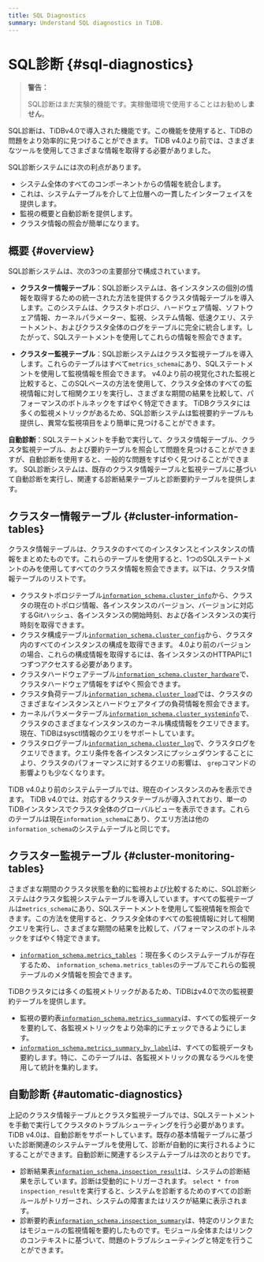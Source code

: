 ```yaml
---
title: SQL Diagnostics
summary: Understand SQL diagnostics in TiDB.
---
```


# SQL診断 {#sql-diagnostics}

> **警告：**
>
> SQL診断はまだ実験的機能です。実稼働環境で使用することはお勧めし**ません**。

SQL診断は、TiDBv4.0で導入された機能です。この機能を使用すると、TiDBの問題をより効率的に見つけることができます。 TiDB v4.0より前では、さまざまなツールを使用してさまざまな情報を取得する必要がありました。

SQL診断システムには次の利点があります。

-   システム全体のすべてのコンポーネントからの情報を統合します。
-   これは、システムテーブルを介して上位層への一貫したインターフェイスを提供します。
-   監視の概要と自動診断を提供します。
-   クラスタ情報の照会が簡単になります。

## 概要 {#overview}

SQL診断システムは、次の3つの主要部分で構成されています。

-   **クラスター情報テーブル**：SQL診断システムは、各インスタンスの個別の情報を取得するための統一された方法を提供するクラスタ情報テーブルを導入します。このシステムは、クラスタトポロジ、ハードウェア情報、ソフトウェア情報、カーネルパラメーター、監視、システム情報、低速クエリ、ステートメント、およびクラスタ全体のログをテーブルに完全に統合します。したがって、SQLステートメントを使用してこれらの情報を照会できます。

-   **クラスター監視テーブル**：SQL診断システムはクラスタ監視テーブルを導入します。これらのテーブルはすべて`metrics_schema`にあり、SQLステートメントを使用して監視情報を照会できます。 v4.0より前の視覚化された監視と比較すると、このSQLベースの方法を使用して、クラスタ全体のすべての監視情報に対して相関クエリを実行し、さまざまな期間の結果を比較して、パフォーマンスのボトルネックをすばやく特定できます。 TiDBクラスタには多くの監視メトリックがあるため、SQL診断システムは監視要約テーブルも提供し、異常な監視項目をより簡単に見つけることができます。

**自動診断**：SQLステートメントを手動で実行して、クラスタ情報テーブル、クラスタ監視テーブル、および要約テーブルを照会して問題を見つけることができますが、自動診断を使用すると、一般的な問題をすばやく見つけることができます。 SQL診断システムは、既存のクラスタ情報テーブルと監視テーブルに基づいて自動診断を実行し、関連する診断結果テーブルと診断要約テーブルを提供します。

## クラスター情報テーブル {#cluster-information-tables}

クラスタ情報テーブルは、クラスタのすべてのインスタンスとインスタンスの情報をまとめたものです。これらのテーブルを使用すると、1つのSQLステートメントのみを使用してすべてのクラスタ情報を照会できます。以下は、クラスタ情報テーブルのリストです。

-   クラスタトポロジテーブル[`information_schema.cluster_info`](/information-schema/information-schema-cluster-info.md)から、クラスタの現在のトポロジ情報、各インスタンスのバージョン、バージョンに対応するGitハッシュ、各インスタンスの開始時刻、および各インスタンスの実行時刻を取得できます。
-   クラスタ構成テーブル[`information_schema.cluster_config`](/information-schema/information-schema-cluster-config.md)から、クラスタ内のすべてのインスタンスの構成を取得できます。 4.0より前のバージョンの場合、これらの構成情報を取得するには、各インスタンスのHTTPAPIに1つずつアクセスする必要があります。
-   クラスタハードウェアテーブル[`information_schema.cluster_hardware`](/information-schema/information-schema-cluster-hardware.md)で、クラスタハードウェア情報をすばやく照会できます。
-   クラスタ負荷テーブル[`information_schema.cluster_load`](/information-schema/information-schema-cluster-load.md)では、クラスタのさまざまなインスタンスとハードウェアタイプの負荷情報を照会できます。
-   カーネルパラメータテーブル[`information_schema.cluster_systeminfo`](/information-schema/information-schema-cluster-systeminfo.md)で、クラスタのさまざまなインスタンスのカーネル構成情報をクエリできます。現在、TiDBはsysctl情報のクエリをサポートしています。
-   クラスタログテーブル[`information_schema.cluster_log`](/information-schema/information-schema-cluster-log.md)で、クラスタログをクエリできます。クエリ条件を各インスタンスにプッシュダウンすることにより、クラスタのパフォーマンスに対するクエリの影響は、 `grep`コマンドの影響よりも少なくなります。

TiDB v4.0より前のシステムテーブルでは、現在のインスタンスのみを表示できます。 TiDB v4.0では、対応するクラスタテーブルが導入されており、単一のTiDBインスタンスでクラスタ全体のグローバルビューを表示できます。これらのテーブルは現在`information_schema`にあり、クエリ方法は他の`information_schema`のシステムテーブルと同じです。

## クラスター監視テーブル {#cluster-monitoring-tables}

さまざまな期間のクラスタ状態を動的に監視および比較するために、SQL診断システムはクラスタ監視システムテーブルを導入しています。すべての監視テーブルは`metrics_schema`にあり、SQLステートメントを使用して監視情報を照会できます。この方法を使用すると、クラスタ全体のすべての監視情報に対して相関クエリを実行し、さまざまな期間の結果を比較して、パフォーマンスのボトルネックをすばやく特定できます。

-   [`information_schema.metrics_tables`](/information-schema/information-schema-metrics-tables.md) ：現在多くのシステムテーブルが存在するため、 `information_schema.metrics_tables`のテーブルでこれらの監視テーブルのメタ情報を照会できます。

TiDBクラスタには多くの監視メトリックがあるため、TiDBはv4.0で次の監視要約テーブルを提供します。

-   監視の要約表[`information_schema.metrics_summary`](/information-schema/information-schema-metrics-summary.md)は、すべての監視データを要約して、各監視メトリックをより効率的にチェックできるようにします。
-   [`information_schema.metrics_summary_by_label`](/information-schema/information-schema-metrics-summary.md)は、すべての監視データも要約します。特に、このテーブルは、各監視メトリックの異なるラベルを使用して統計を集約します。

## 自動診断 {#automatic-diagnostics}

上記のクラスタ情報テーブルとクラスタ監視テーブルでは、SQLステートメントを手動で実行してクラスタのトラブルシューティングを行う必要があります。 TiDB v4.0は、自動診断をサポートしています。既存の基本情報テーブルに基づいた診断関連のシステムテーブルを使用して、診断が自動的に実行されるようにすることができます。自動診断に関連するシステムテーブルは次のとおりです。

-   診断結果表[`information_schema.inspection_result`](/information-schema/information-schema-inspection-result.md)は、システムの診断結果を示しています。診断は受動的にトリガーされます。 `select * from inspection_result`を実行すると、システムを診断するためのすべての診断ルールがトリガーされ、システムの障害またはリスクが結果に表示されます。
-   診断要約表[`information_schema.inspection_summary`](/information-schema/information-schema-inspection-summary.md)は、特定のリンクまたはモジュールの監視情報を要約したものです。モジュール全体またはリンクのコンテキストに基づいて、問題のトラブルシューティングと特定を行うことができます。
